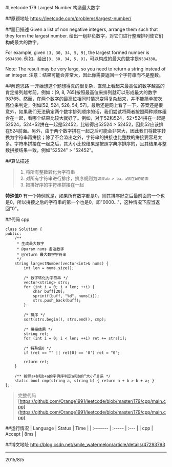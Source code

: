 #Leetcode 179 Largest Number 构造最大数字

##原题地址
https://leetcode.com/problems/largest-number/

##题目描述
Given a list of non negative integers, arrange them such that they form the largest number.
给出一组非负数字，对它们进行整理排列使它们构成最大的数字。

For example, given `[3, 30, 34, 5, 9]`, the largest formed number is `9534330`.
例如，给出`[3, 30, 34, 5, 9]`，可以构成的最大的数字是`9534330`。

Note: The result may be very large, so you need to return a string instead of an integer.
注意：结果可能会非常大，因此你需要返回一个字符串而不是整数。

##解题思路
一开始想这个题想得真的很复杂，直观上看起来最高位的数字越高的肯定排列越考前，例如：[9, 8, 765]按照最高位来排列就可以形成最大的数字98765。然而，在两个数字的最高位相同时情况变得复杂起来，并不能简单按次高位来判定，例如[52, 524, 526, 54, 57]。最后还是网上看了一下，答案还是很意外，如果我们无法确定两个数字排列顺序的话，我们尝试将两者按照两种顺序组合在一起，看哪个结果比较大就好了。例如，对于52和524，52+524拼在一起是52524，524+52拼在一起是52452，比较得出52524 > 52452，因此52应该排在524前面。另外，由于两个数字拼在一起之后可能会非常大，因此我们将数字转换为字符串再拼接；除了不会溢出之外，字符串的拼接也比整数的拼接要容易太多。字符串拼接在一起之后，其大小比较结果是按照字典序排序的，且其结果与整数拼接结果一致，例如"52524" > "52452"。

##算法描述

> 1. 将所有整数转化为字符串
> 2. 对所有字符串进行排序，排序规则为`如果ab > ba，a排在b的前面`
> 3. 把排好序的字符串拼接在一起

**特殊值0** 有一个特例就是，如果所有数字都是0，则其排序好之后最前面的一个也是0，所以拼接之后的字符串的第一个也是0，即"0000..."，这种情况下应当返回"0"。

##代码 cpp

```
class Solution {
public:
    /** 
     * 生成最大数字
     * @param nums 备选数字
     * @return 最大数字字符串
     */
    string largestNumber(vector<int>& nums) {   
        int len = nums.size();

        /* 数字转化为字符串 */
        vector<string> strs;
        for (int i = 0; i < len; ++i) {
            char buff[20];
            sprintf(buff, "%d", nums[i]);
            strs.push_back(buff); 
        }

        /* 排序 */
        sort(strs.begin(), strs.end(), cmp);

        /* 拼接结果 */
        string ret;
        for (int i = 0; i < len; ++i) ret += strs[i];
        
        /* 特殊值0 */
        if (ret == "" || ret[0] == '0') ret = "0";

        return ret;
    }

    /** 按照a+b和b+a的字典序判定a和b的“大小”关系 */
    static bool cmp(string a, string b) { return a + b > b + a; }
};
```
> 完整代码 [https://github.com/Orange1991/leetcode/blob/master/179/cpp/main.cpp](https://github.com/Orange1991/leetcode/blob/master/179/cpp/main.cpp)

##运行情况
| Language | Status | Time |
| :------- | :----- | :--- |
| cpp      | Accept | 8ms  |


##博文地址
http://blog.csdn.net/smile_watermelon/article/details/47293793

---
2015/8/5
